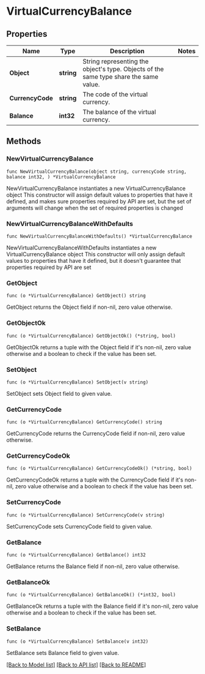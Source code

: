# VirtualCurrencyBalance

## Properties

Name | Type | Description | Notes
------------ | ------------- | ------------- | -------------
**Object** | **string** | String representing the object&#39;s type. Objects of the same type share the same value. | 
**CurrencyCode** | **string** | The code of the virtual currency. | 
**Balance** | **int32** | The balance of the virtual currency. | 

## Methods

### NewVirtualCurrencyBalance

`func NewVirtualCurrencyBalance(object string, currencyCode string, balance int32, ) *VirtualCurrencyBalance`

NewVirtualCurrencyBalance instantiates a new VirtualCurrencyBalance object
This constructor will assign default values to properties that have it defined,
and makes sure properties required by API are set, but the set of arguments
will change when the set of required properties is changed

### NewVirtualCurrencyBalanceWithDefaults

`func NewVirtualCurrencyBalanceWithDefaults() *VirtualCurrencyBalance`

NewVirtualCurrencyBalanceWithDefaults instantiates a new VirtualCurrencyBalance object
This constructor will only assign default values to properties that have it defined,
but it doesn't guarantee that properties required by API are set

### GetObject

`func (o *VirtualCurrencyBalance) GetObject() string`

GetObject returns the Object field if non-nil, zero value otherwise.

### GetObjectOk

`func (o *VirtualCurrencyBalance) GetObjectOk() (*string, bool)`

GetObjectOk returns a tuple with the Object field if it's non-nil, zero value otherwise
and a boolean to check if the value has been set.

### SetObject

`func (o *VirtualCurrencyBalance) SetObject(v string)`

SetObject sets Object field to given value.


### GetCurrencyCode

`func (o *VirtualCurrencyBalance) GetCurrencyCode() string`

GetCurrencyCode returns the CurrencyCode field if non-nil, zero value otherwise.

### GetCurrencyCodeOk

`func (o *VirtualCurrencyBalance) GetCurrencyCodeOk() (*string, bool)`

GetCurrencyCodeOk returns a tuple with the CurrencyCode field if it's non-nil, zero value otherwise
and a boolean to check if the value has been set.

### SetCurrencyCode

`func (o *VirtualCurrencyBalance) SetCurrencyCode(v string)`

SetCurrencyCode sets CurrencyCode field to given value.


### GetBalance

`func (o *VirtualCurrencyBalance) GetBalance() int32`

GetBalance returns the Balance field if non-nil, zero value otherwise.

### GetBalanceOk

`func (o *VirtualCurrencyBalance) GetBalanceOk() (*int32, bool)`

GetBalanceOk returns a tuple with the Balance field if it's non-nil, zero value otherwise
and a boolean to check if the value has been set.

### SetBalance

`func (o *VirtualCurrencyBalance) SetBalance(v int32)`

SetBalance sets Balance field to given value.



[[Back to Model list]](../README.md#documentation-for-models) [[Back to API list]](../README.md#documentation-for-api-endpoints) [[Back to README]](../README.md)


